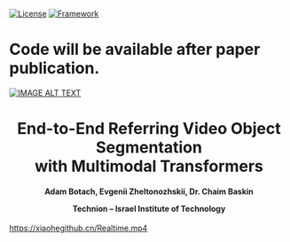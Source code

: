 [![License](https://img.shields.io/badge/License-Apache%202.0-blue.svg)](https://opensource.org/licenses/Apache-2.0)
[![Framework](https://img.shields.io/badge/PyTorch-%23EE4C2C.svg?&logo=PyTorch&logoColor=white)](https://pytorch.org/)
# Code will be available after paper publication.

[![IMAGE ALT TEXT](http://img.youtube.com/vi/f8BAn7PR4pE/0.jpg)](http://www.youtube.com/watch?v=f8BAn7PR4pE )


<div align="center">
<h1>
<b>
End-to-End Referring Video Object Segmentation<br> with Multimodal Transformers
</b>
</h1>
<h4>
<b>
Adam Botach, Evgenii Zheltonozhskii, Dr. Chaim Baskin
    
Technion – Israel Institute of Technology
</b>
</h4>
</div>

https://xiaohegithub.cn/Realtime.mp4
